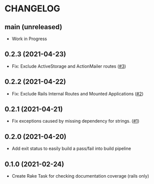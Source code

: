 # CHANGELOG
## main (unreleased)
- Work in Progress

## 0.2.3 (2021-04-23)
- Fix: Exclude ActiveStorage and ActionMailer routes ([#3](https://github.com/smridge/swagcov/pull/3))

## 0.2.2 (2021-04-22)
- Fix: Exclude Rails Internal Routes and Mounted Applications ([#2](https://github.com/smridge/swagcov/pull/2))

## 0.2.1 (2021-04-21)
- Fix exceptions caused by missing dependency for strings. ([#1](https://github.com/smridge/swagcov/pull/1))
## 0.2.0 (2021-04-20)
- Add exit status to easily build a pass/fail into build pipeline

## 0.1.0 (2021-02-24)
- Create Rake Task for checking documentation coverage (rails only)
